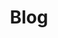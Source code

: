 ---
tags: projects
title: Blog
description: My personal blog
link: https://blog.davidmoll.net/
code: https://github.com/Akashic101/blog/
techstack:
    - 11ty
    - Markdown
    - Nunjucks
    - HTML5
    - CSS3
    - RSS
    - Cloudflare Tunnels
---